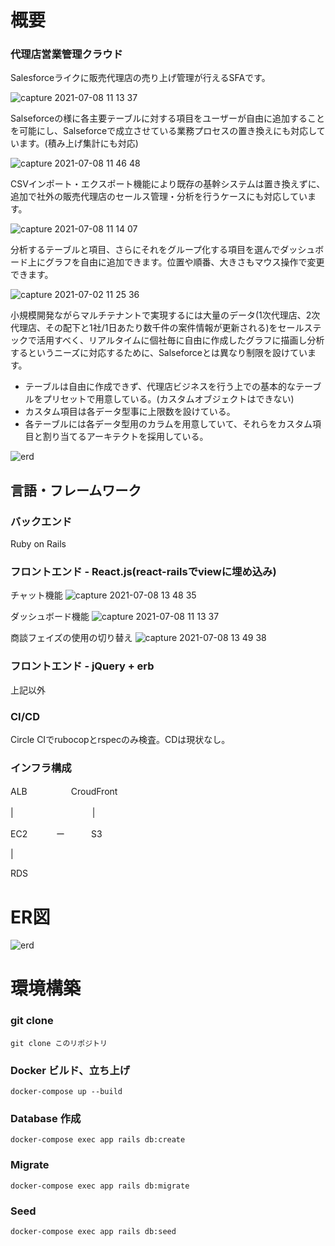 # 概要
### 代理店営業管理クラウド

Salesforceライクに販売代理店の売り上げ管理が行えるSFAです。

![capture 2021-07-08 11 13 37](https://user-images.githubusercontent.com/15335845/124854496-60871300-dfe2-11eb-8ace-78a5ac3a1353.png)

Salseforceの様に各主要テーブルに対する項目をユーザーが自由に追加することを可能にし、Salseforceで成立させている業務プロセスの置き換えにも対応しています。(積み上げ集計にも対応)

![capture 2021-07-08 11 46 48](https://user-images.githubusercontent.com/15335845/124854819-e5722c80-dfe2-11eb-99f3-c4ec0d45cf79.png)

CSVインポート・エクスポート機能により既存の基幹システムは置き換えずに、追加で社外の販売代理店のセールス管理・分析を行うケースにも対応しています。

![capture 2021-07-08 11 14 07](https://user-images.githubusercontent.com/15335845/124855135-7a752580-dfe3-11eb-80b9-702aff801ee9.png)

分析するテーブルと項目、さらにそれをグループ化する項目を選んでダッシュボード上にグラフを自由に追加できます。位置や順番、大きさもマウス操作で変更できます。

![capture 2021-07-02 11 25 36](https://user-images.githubusercontent.com/15335845/124855650-36365500-dfe4-11eb-87ec-417645f0fa85.png)

小規模開発ながらマルチテナントで実現するには大量のデータ(1次代理店、2次代理店、その配下と1社/1日あたり数千件の案件情報が更新される)をセールステックで活用すべく、リアルタイムに個社毎に自由に作成したグラフに描画し分析するというニーズに対応するために、Salseforceとは異なり制限を設けています。
- テーブルは自由に作成できず、代理店ビジネスを行う上での基本的なテーブルをプリセットで用意している。(カスタムオブジェクトはできない)
- カスタム項目は各データ型事に上限数を設けている。
- 各テーブルには各データ型用のカラムを用意していて、それらをカスタム項目と割り当てるアーキテクトを採用している。

![erd](https://user-images.githubusercontent.com/15335845/124858863-ce830880-dfe9-11eb-884c-c279bc7d27cf.png)

## 言語・フレームワーク

### バックエンド
Ruby on Rails

### フロントエンド - React.js(react-railsでviewに埋め込み)

チャット機能
![capture 2021-07-08 13 48 35](https://user-images.githubusercontent.com/15335845/124864402-cc25ac00-dff3-11eb-9749-db5933c588e7.png)

ダッシュボード機能
![capture 2021-07-08 11 13 37](https://user-images.githubusercontent.com/15335845/124864416-d3e55080-dff3-11eb-82a7-290423c46277.png)

商談フェイズの使用の切り替え
![capture 2021-07-08 13 49 38](https://user-images.githubusercontent.com/15335845/124864456-e1023f80-dff3-11eb-95c2-723fcccfc4ca.png)

### フロントエンド - jQuery + erb

上記以外

### CI/CD

Circle CIでrubocopとrspecのみ検査。CDは現状なし。

### インフラ構成

ALB　　　　　CroudFront

|　　　　　　　　　|

EC2 　　　ー　　　S3

|

RDS


# ER図
![erd](https://user-images.githubusercontent.com/15335845/124859398-d42d1e00-dfea-11eb-9fbd-36d72f816564.png)

# 環境構築

### git clone

```
git clone このリポジトリ
```

### Docker ビルド、立ち上げ

```
docker-compose up --build
```

### Database 作成

```
docker-compose exec app rails db:create
```

### Migrate

```
docker-compose exec app rails db:migrate
```

### Seed

```
docker-compose exec app rails db:seed
```
